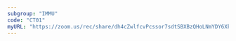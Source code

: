 ```yaml
---
subgroup: "IMMU"
code: "CT01"
myURL: "https://zoom.us/rec/share/dh4cZwlfcvPcssor7sdtSBXBzQHoLNmYDY6XkAONFK_T5fnkIFbaBbR4sjUDya0V.eSMWzVIBEqsZQsZn"
---
```

